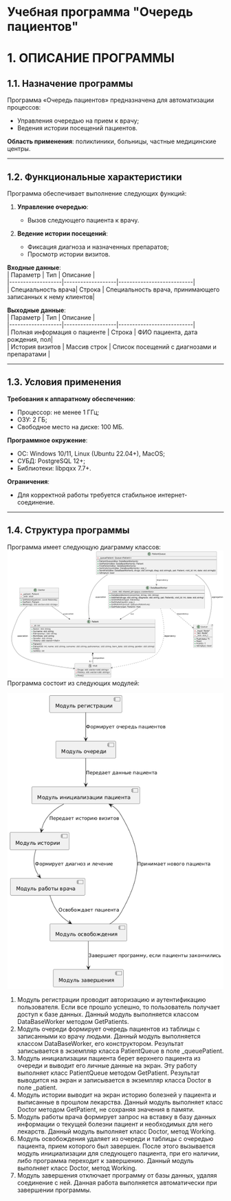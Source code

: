 # Учебная программа "Очередь пациентов" 

# 1. ОПИСАНИЕ ПРОГРАММЫ

## 1.1. Назначение программы  
Программа «Очередь пациентов» предназначена для автоматизации процессов:  
- Управления очередью на прием к врачу;  
- Ведения истории посещений пациентов.  

**Область применения**: поликлиники, больницы, частные медицинские центры.

---

## 1.2. Функциональные характеристики  
Программа обеспечивает выполнение следующих функций:  
1. **Управление очередью**:  
   - Вызов следующего пациента к врачу.  

2. **Ведение истории посещений**:  
   - Фиксация диагноза и назначенных препаратов;  
   - Просмотр истории визитов.  

**Входные данные**:  
| Параметр         | Тип               | Описание                  |  
|-------------------|-------------------|---------------------------|  
| Специальность врача| Строка            | Специальность  врача, принимающего записанных к нему клиентов|  


**Выходные данные**:  
| Параметр         | Тип               | Описание                  |  
|-------------------|-------------------|---------------------------|  
| Полная информация о пациенте  | Строка       |  ФИО пациента, дата рождения, пол|  
| История визитов   | Массив строк      | Список посещений с диагнозами и препаратами |  

---

## 1.3. Условия применения  
**Требования к аппаратному обеспечению**:  
- Процессор: не менее 1 ГГц;  
- ОЗУ: 2 ГБ;  
- Свободное место на диске: 100 МБ.  

**Программное окружение**:  
- ОС: Windows 10/11, Linux (Ubuntu 22.04+), MacOS;  
- СУБД: PostgreSQL 12+;
- Библиотеки: libpqxx 7.7+.  

**Ограничения**:  
- Для корректной работы требуется стабильное интернет-соединение.  

---

## 1.4. Структура программы  
Программа имеет следующую диаграмму классов: 
![Компьютер](img/classDiag.png)
Программа состоит из следующих модулей: 

![Компьютер](img/pipeline.png)

1. Модуль регистрации проводит авторизацию и аутентификацию пользователя. Если все прошло успешно, то пользователь получает доступ к базе данных. Данный модуль выполняется классом DataBaseWorker методом GetPatients.
2. Модуль очереди формирует очередь пациентов из таблицы с записанными ко врачу людьми. Данный модуль выполняется классом DataBaseWorker, его конструктором. Результат записывается в экземпляр класса PatientQueue в поле _queuePatient.
3. Модуль инициализации пациента берет верхнего пациента из очереди и выводит его личные данные на экран. Эту работу выполняет класс PatientQueue методом GetPatient. Результат выводится на экран и записывается в экземпляр класса Doctor в поле _patient.
4. Модуль истории выводит на экран историю болезней у пациента и выписанные в прошлом лекарства. Данный модуль выполняет класс Doctor методом GetPatient, не сохраняя значения в памяти.
5. Модуль работы врача формирует запрос на вставку в базу данных информации о текущей болезни пациент и необходимых для него лекарств. Данный модуль выполняет класс Doctor, метод Working. 
6. Модуль освобождения удаляет из очереди и таблицы с очередью пациента, прием которого был завершен. После этого вызывается модуль инициализации для следующего пациента, при его наличии, либо программа переходит к завершению. Данный модуль выполняет класс Doctor, метод Working. 
7. Модуль завершения отключает программу от базы данных, удаляя соединение с ней. Данная работа выполняется автоматически при завершении программы.
